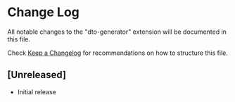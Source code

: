 # Change Log

All notable changes to the "dto-generator" extension will be documented in this file.

Check [Keep a Changelog](http://keepachangelog.com/) for recommendations on how to structure this file.

## [Unreleased]

- Initial release